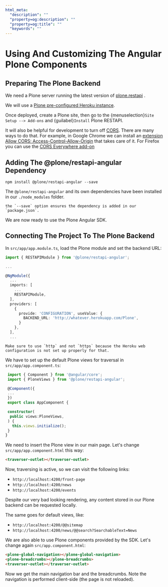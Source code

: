 ```yaml
---
html_meta:
  "description": ""
  "property=og:description": ""
  "property=og:title": ""
  "keywords": ""
---
```


# Using And Customizing The Angular Plone Components

## Preparing The Plone Backend

We need a Plone server running the latest version of [plone.restapi](https://plonerestapi.readthedocs.io/en/latest/) .

We will use a [Plone pre-configured Heroku instance](https://github.com/collective/training-sandbox).

Once deployed, create a Plone site, then go to the {menuselection}`Site Setup --> Add-ons` and {guilabel}`Install` Plone RESTAPI.

It will also be helpful for development to turn off [CORS](https://en.wikipedia.org/wiki/Cross-origin_resource_sharing).
There are many ways to do that.  For example, in Google Chrome we can install an [extension Allow CORS: Access-Control-Allow-Origin](https://chrome.google.com/webstore/detail/allow-cors-access-control/lhobafahddgcelffkeicbaginigeejlf?hl=en-US) that takes care of it. For Firefox you can use the [CORS Everywhere add-on](https://addons.mozilla.org/en-US/firefox/addon/cors-everywhere/)

## Adding The @plone/restapi-angular Dependency

```shell
npm install @plone/restapi-angular --save
```

The `@plone/restapi-angular` and its own dependencies have been installed in our `./node_modules` folder.

```{note}
the `--save` option ensures the dependency is added in our `package.json`.
```

We are now ready to use the Plone Angular SDK.

## Connecting The Project To The Plone Backend

In `src/app/app.module.ts`, load the Plone module and set the backend URL:

```ts
import { RESTAPIModule } from '@plone/restapi-angular';

...

@NgModule({
  ...
  imports: [
    ...
    RESTAPIModule,
  ],
  providers: [
    {
      provide: 'CONFIGURATION', useValue: {
        BACKEND_URL: 'http://whatever.herokuapp.com/Plone',
      }
    },
  ],
  ...
```

```{warning}
Make sure to use `http` and not `https` because the Heroku web configuration is not set up properly for that.
```

We have to set up the default Plone views for traversal in `src/app/app.component.ts`:

```ts
 import { Component } from '@angular/core';
 import { PloneViews } from '@plone/restapi-angular';

 @Component({
 ...
 })
 export class AppComponent {

 constructor(
  public views:PloneViews,
 ) {
   this.views.initialize();
 }
}
```

We need to insert the Plone view in our main page. Let's change `src/app/app.component.html` this way:

```html
<traverser-outlet></traverser-outlet>
```

Now, traversing is active, so we can visit the following links:

- `http://localhost:4200/front-page`
- `http://localhost:4200/news`
- `http://localhost:4200/events`

Despite our very bad looking rendering, any content stored in our Plone backend can be requested locally.

The same goes for default views, like:

- `http://localhost:4200/@@sitemap`
- `http://localhost:4200/news/@@search?SearchableText=News`

We are also able to use Plone components provided by the SDK.
Let's change again `src/app.component.html`:

```html
<plone-global-navigation></plone-global-navigation>
<plone-breadcrumbs></plone-breadcrumbs>
<traverser-outlet></traverser-outlet>
```

Now we get the main navigation bar and the breadcrumbs. Note the navigation is performed client-side (the page is not reloaded).
